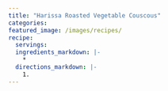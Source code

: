 ```yaml
---
title: "Harissa Roasted Vegetable Couscous"
categories:
featured_image: /images/recipes/
recipe:
  servings: 
  ingredients_markdown: |-
    *
  directions_markdown: |-
    1.
---
```


